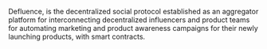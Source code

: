 Defluence, is the decentralized social protocol established as an aggregator platform for interconnecting decentralized influencers and product teams for automating marketing and product awareness campaigns for their newly launching products, with smart contracts.